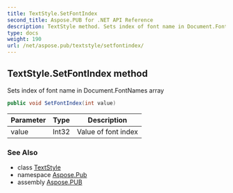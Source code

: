 ```yaml
---
title: TextStyle.SetFontIndex
second_title: Aspose.PUB for .NET API Reference
description: TextStyle method. Sets index of font name in Document.FontNames array
type: docs
weight: 190
url: /net/aspose.pub/textstyle/setfontindex/
---
```

## TextStyle.SetFontIndex method

Sets index of font name in Document.FontNames array

```csharp
public void SetFontIndex(int value)
```

| Parameter | Type | Description |
| --- | --- | --- |
| value | Int32 | Value of font index |

### See Also

* class [TextStyle](../)
* namespace [Aspose.Pub](../../textstyle/)
* assembly [Aspose.PUB](../../../)


